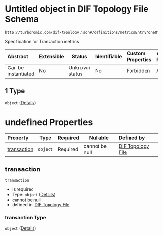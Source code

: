 # Untitled object in DIF Topology File Schema

```txt
http://turbonomic.com/dif-topology.json#/definitions/metricsEntry/oneOf/1
```

Specification for Transaction metrics


| Abstract            | Extensible | Status         | Identifiable | Custom Properties | Additional Properties | Access Restrictions | Defined In                                                                                   |
| :------------------ | ---------- | -------------- | ------------ | :---------------- | --------------------- | ------------------- | -------------------------------------------------------------------------------------------- |
| Can be instantiated | No         | Unknown status | No           | Forbidden         | Allowed               | none                | [dif-total-schema.schema.json\*](../out/dif-total-schema.schema.json "open original schema") |

## 1 Type

`object` ([Details](dif-total-schema-definitions-_transaction.md))

# undefined Properties

| Property                    | Type     | Required | Nullable       | Defined by                                                                                                                                                        |
| :-------------------------- | -------- | -------- | -------------- | :---------------------------------------------------------------------------------------------------------------------------------------------------------------- |
| [transaction](#transaction) | `object` | Required | cannot be null | [DIF Topology File](dif-total-schema-definitions-metricvalue.md "http&#x3A;//turbonomic.com/dif-topology.json#/definitions/\_transaction/properties/transaction") |

## transaction




`transaction`

-   is required
-   Type: `object` ([Details](dif-total-schema-definitions-metricvalue.md))
-   cannot be null
-   defined in: [DIF Topology File](dif-total-schema-definitions-metricvalue.md "http&#x3A;//turbonomic.com/dif-topology.json#/definitions/\_transaction/properties/transaction")

### transaction Type

`object` ([Details](dif-total-schema-definitions-metricvalue.md))
